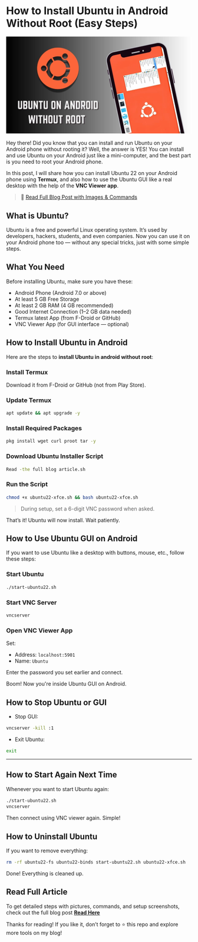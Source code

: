 # How to Install Ubuntu in Android Without Root (Easy Steps)

![how to install ubuntu in android](https://github.com/Achik-Ahmed/how-to-install-ubuntu-in-android-using-termux/blob/main/how_to_install_ubuntu_in_android.jpg)

Hey there! 
Did you know that you can install and run Ubuntu on your Android phone without rooting it? Well, the answer is YES! You can install and use Ubuntu on your Android just like a mini-computer, and the best part is you need to root your Android phone.

In this post, I will share how you can install Ubuntu 22 on your Android phone using **Termux**, and also how to use the Ubuntu GUI like a real desktop with the help of the **VNC Viewer app**.

> 🔗 [Read Full Blog Post with Images & Commands](https://www.achik.us/how-to-install-ubuntu-in-android-without-root/)

## What is Ubuntu?

Ubuntu is a free and powerful Linux operating system. It’s used by developers, hackers, students, and even companies. Now you can use it on your Android phone too — without any special tricks, just with some simple steps.

## What You Need

Before installing Ubuntu, make sure you have these:

- Android Phone (Android 7.0 or above)
- At least 5 GB Free Storage
- At least 2 GB RAM (4 GB recommended)
- Good Internet Connection (1–2 GB data needed)
- Termux latest App (from F-Droid or GitHub)
- VNC Viewer App (for GUI interface — optional)

## How to Install Ubuntu in Android

Here are the steps to **install Ubuntu in android without root**:

### Install Termux
Download it from F-Droid or GitHub (not from Play Store).

### Update Termux  
```bash
apt update && apt upgrade -y
```

### Install Required Packages  
```bash
pkg install wget curl proot tar -y
```

### Download Ubuntu Installer Script  
```bash
Read -the full blog article.sh
```

### Run the Script  
```bash
chmod +x ubuntu22-xfce.sh && bash ubuntu22-xfce.sh
```

> During setup, set a 6-digit VNC password when asked.

That’s it! Ubuntu will now install. Wait patiently.

## How to Use Ubuntu GUI on Android

If you want to use Ubuntu like a desktop with buttons, mouse, etc., follow these steps:

### Start Ubuntu
```bash
./start-ubuntu22.sh
```

### Start VNC Server
```bash
vncserver
```

### Open VNC Viewer App  
Set:

- Address: `localhost:5901`
- Name: `Ubuntu`

Enter the password you set earlier and connect.

Boom! Now you're inside Ubuntu GUI on Android.

## How to Stop Ubuntu or GUI

- Stop GUI:  
```bash
vncserver -kill :1
```

- Exit Ubuntu:  
```bash
exit
```

---

## How to Start Again Next Time

Whenever you want to start Ubuntu again:

```bash
./start-ubuntu22.sh
vncserver
```

Then connect using VNC viewer again. Simple!

## How to Uninstall Ubuntu

If you want to remove everything:

```bash
rm -rf ubuntu22-fs ubuntu22-binds start-ubuntu22.sh ubuntu22-xfce.sh
```

Done! Everything is cleaned up.

## Read Full Article

To get detailed steps with pictures, commands, and setup screenshots, check out the full blog post 
 **[Read Here](https://www.achik.us/how-to-install-ubuntu-in-android-without-root/)**

Thanks for reading! If you like it, don’t forget to ⭐ this repo and explore more tools on my blog!
